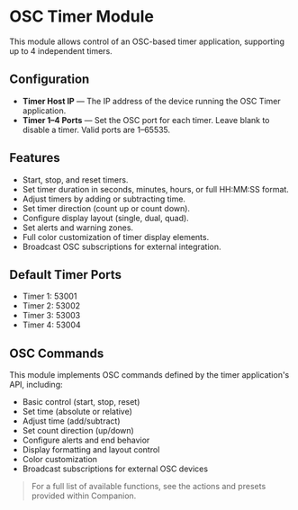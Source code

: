 # OSC Timer Module

This module allows control of an OSC-based timer application, supporting up to 4 independent timers.

## Configuration

* **Timer Host IP** — The IP address of the device running the OSC Timer application.
* **Timer 1–4 Ports** — Set the OSC port for each timer. Leave blank to disable a timer. Valid ports are 1–65535.

## Features

* Start, stop, and reset timers.
* Set timer duration in seconds, minutes, hours, or full HH:MM:SS format.
* Adjust timers by adding or subtracting time.
* Set timer direction (count up or count down).
* Configure display layout (single, dual, quad).
* Set alerts and warning zones.
* Full color customization of timer display elements.
* Broadcast OSC subscriptions for external integration.

## Default Timer Ports

* Timer 1: 53001
* Timer 2: 53002
* Timer 3: 53003
* Timer 4: 53004

## OSC Commands

This module implements OSC commands defined by the timer application's API, including:

* Basic control (start, stop, reset)
* Set time (absolute or relative)
* Adjust time (add/subtract)
* Set count direction (up/down)
* Configure alerts and end behavior
* Display formatting and layout control
* Color customization
* Broadcast subscriptions for external OSC devices

> For a full list of available functions, see the actions and presets provided within Companion.